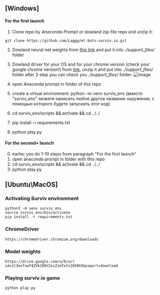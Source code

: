 ## [Windows] 
#### For the first launch 

1) Clone repo by *Anaconda Prompt* or dowland zip-file repo and unzip it:
```
git clone https://github.com/Laggg/ml-bots-surviv.io.git
```
2) Dowland neural net weights from [this link](https://drive.google.com/u/0/uc?id=1l3exfxwT4ZVk1R6V2sxZimTafx1EkNtO&export=download) and put it into *./support_files/* folder
3) Dowland driver for your OS and for your chrome version (check your google chrome version!) from [link](https://chromedriver.chromium.org/downloads), unzip it and put into *./support_files/* folder
after 3 step you can check you *./support_files/* folder:
![image](https://user-images.githubusercontent.com/45121687/134749881-a239f8be-ce69-41d3-9988-21e1083e3e3e.png)

4) open Anaconda prompt in folder of this repo
7) create a virtual environment: python –m venv surviv_env  (вместо "surviv_env" можете написать любое другое название окружения, с помощью которого будете запускать этот код)
8) cd surviv_env/scripts && activate && cd ../../
9) pip install -r requirements.txt
10) python play.py

#### For the second+ launch 
0) earlier you do 1-10 steps from paragraph "For the first launch"
1) open anaconda prompt in folder with this repo
2) cd surviv_env/scripts && activate && cd ../../
3) python play.py

## [Ubuntu\MacOS] 
### Activating Surviv environment
```
python3 -m venv surviv_env 
source surviv_env/bin/activate
pip install -r requirements.txt 
```

### ChromeDriver

```
https://chromedriver.chromium.org/downloads
```

### Model weights

```
https://drive.google.com/u/0/uc?id=1l3exfxwT4ZVk1R6V2sxZimTafx1EkNtO&export=download
```

### Playing surviv.io game
```
python play.py
```
